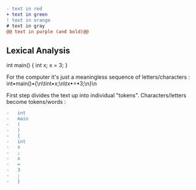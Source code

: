 ```diff
- text in red
+ text in green
! text in orange
# text in gray
@@ text in purple (and bold)@@
```


## Lexical Analysis

int main() {
    int x;
    x = 3;
}

For the computer it's just a meaningless sequence of letters/characters :
int•main()•{\n\tint•x;\n\tx•=•3;\n}\n

First step divides the text up into individual "tokens".
Characters/letters become tokens/words :

```diff
-   int
-   main
-   (
-   )
-   {
-   int
-   x
-   ;
-   x
-   =
-   3
-   ;
-   }
```



